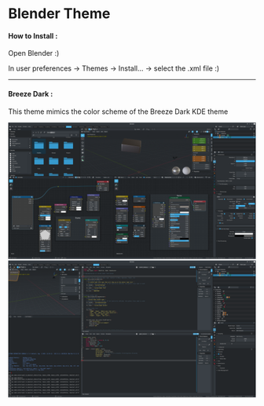 # Blender Theme

#### **How to Install :**

Open Blender :)

In user preferences -> Themes -> Install...
-> select the .xml file :)

---

#### **Breeze Dark :**

This theme mimics the color scheme of the Breeze Dark KDE theme

![](Images/Screenshot_20191016_212808.png)
![](Images/Screenshot_20191016_212845.png)
